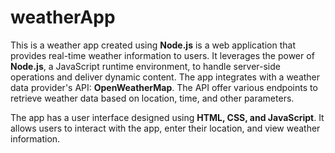 # weatherApp
This is a weather app created using **Node.js** is a web application that provides real-time weather information to users. 
It leverages the power of **Node.js**, a JavaScript runtime environment, to handle server-side operations and deliver dynamic content. 
The app integrates with a weather data provider's API: **OpenWeatherMap**. The API offer various endpoints to retrieve weather data based on location, time, and other parameters.

The app has a user interface designed using **HTML, CSS, and JavaScript**. It allows users to interact with the app, enter their location, and view weather information.


